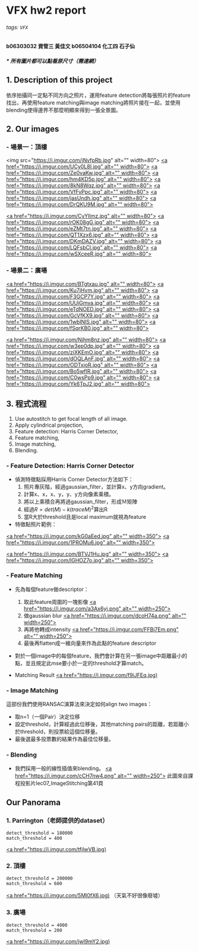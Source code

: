 VFX hw2 report
===
###### tags: `VFX`
**b06303032 資管三 黃佳文
b06504104 化工四 石子仙**


##### * 所有圖片都可以點看原尺寸（需連網）
## 1. Description of this project
依序拍攝同一定點不同方向之照片，運用feature detection將每張照片的feature找出，再使用feature matching與image matching將照片接在一起，並使用blending使得邊界不那麼明顯來得到一張全景圖。
## 2. Our images
### - 場景一：頂樓
<img src="https://i.imgur.com/jNvfpRb.jpg" alt="" width=80"> [<a href="https://i.imgur.com/UCy0L8I.jpg" alt="" width=80">](https://i.imgur.com/UCy0L8I.jpg) [<a href="https://i.imgur.com/Ze0vaKw.jpg" alt="" width=80">](https://i.imgur.com/Ze0vaKw.jpg) [<a href="https://i.imgur.com/hm4KD5p.jpg" alt="" width=80">](https://i.imgur.com/hm4KD5p.jpg) [<a href="https://i.imgur.com/8kN8Wqz.jpg" alt="" width=80">](https://i.imgur.com/8kN8Wqz.jpg) [<a href="https://i.imgur.com/VfFvPpc.jpg" alt="" width=80">](https://i.imgur.com/VfFvPpc.jpg) [<a href="https://i.imgur.com/jasUndh.jpg" alt="" width=80">](https://i.imgur.com/jasUndh.jpg) [<a href="https://i.imgur.com/DrQKU9M.jpg" alt="" width=80">](https://i.imgur.com/DrQKU9M.jpg) 

[<a href="https://i.imgur.com/CyYIlmz.jpg" alt="" width=80">](https://i.imgur.com/CyYIlmz.jpg) [<a href="https://i.imgur.com/rOK08gG.jpg" alt="" width=80">](https://i.imgur.com/rOK08gG.jpg) [<a href="https://i.imgur.com/eZMt7tn.jpg" alt="" width=80">](https://i.imgur.com/eZMt7tn.jpg) [<a href="https://i.imgur.com/QT1Xzx6.jpg" alt="" width=80">](https://i.imgur.com/QT1Xzx6.jpg) [<a href="https://i.imgur.com/DKmDAZV.jpg" alt="" width=80">](https://i.imgur.com/DKmDAZV.jpg) [<a href="https://i.imgur.com/LQFsbCl.jpg" alt="" width=80">](https://i.imgur.com/LQFsbCl.jpg) [<a href="https://i.imgur.com/wSXceeR.jpg" alt="" width=80">](https://i.imgur.com/wSXceeR.jpg)

### - 場景二：廣場
[<a href="https://i.imgur.com/BTgtxau.jpg" alt="" width=80">](https://i.imgur.com/BTgtxau.jpg) [<a href="https://i.imgur.com/Ku7iHvm.jpg" alt="" width=80">](https://i.imgur.com/Ku7iHvm.jpg) [<a href="https://i.imgur.com/F3GCP7Y.jpg" alt="" width=80">](https://i.imgur.com/F3GCP7Y.jpg) [<a href="https://i.imgur.com/UUiGmva.jpg" alt="" width=80">](https://i.imgur.com/UUiGmva.jpg) [<a href="https://i.imgur.com/eTdNOED.jpg" alt="" width=80">](https://i.imgur.com/eTdNOED.jpg) [<a href="https://i.imgur.com/GcVfKX9.jpg" alt="" width=80">](https://i.imgur.com/GcVfKX9.jpg) [<a href="https://i.imgur.com/1wbINIS.jpg" alt="" width=80">](https://i.imgur.com/1wbINIS.jpg) [<a href="https://i.imgur.com/fSqrKB0.jpg" alt="" width=80">](https://i.imgur.com/fSqrKB0.jpg) 

[<a href="https://i.imgur.com/Njhm8nz.jpg" alt="" width=80">](https://i.imgur.com/Njhm8nz.jpg) [<a href="https://i.imgur.com/w3ep0dp.jpg" alt="" width=80">](https://i.imgur.com/w3ep0dp.jpg) [<a href="https://i.imgur.com/ziXKEmO.jpg" alt="" width=80">](https://i.imgur.com/ziXKEmO.jpg) [<a href="https://i.imgur.com/dOQLAnF.jpg" alt="" width=80">](https://i.imgur.com/dOQLAnF.jpg) [<a href="https://i.imgur.com/ODTxjoR.jpg" alt="" width=80">](https://i.imgur.com/ODTxjoR.jpg) [<a href="https://i.imgur.com/Bo5wflR.jpg" alt="" width=80">](https://i.imgur.com/Bo5wflR.jpg) [<a href="https://i.imgur.com/C0wsPp9.jpg" alt="" width=80">](https://i.imgur.com/C0wsPp9.jpg) [<a href="https://i.imgur.com/Yk6TpJ2.jpg" alt="" width=80">](https://i.imgur.com/Yk6TpJ2.jpg)

## 3. 程式流程 
1. Use autostitch to get focal length of all image.
2. Apply cylindrical projection,
3. Feature detection: Harris Corner Detector,
4. Feature matching, 
5. Image matching, 
6. Blending. 

### - Feature Detection: Harris Corner Detector
- 偵測特徵點採用Harris Corner Detector方法如下：
    1. 照片專灰階，經過gaussian_filter，並計算x、y方向gradient。
    2. 計算x、x，x、y，y、y方向像素乘積。
    3. 將以上乘積合再將過gaussian_filter，形成Ｍ矩陣
    4. 經過$R=det(M)-k(traceM)^2$算出R
    5. 當R大於threshold且是local maximum就視為feature
- 特徵點照片範例：

[<a href="https://i.imgur.com/kG0aEed.jpg" alt="" width=350">](https://i.imgur.com/kG0aEed.jpg) [<a href="https://i.imgur.com/1PROMu6.jpg" alt="" width=350">](https://i.imgur.com/1PROMu6.jpg)

[<a href="https://i.imgur.com/BTVJ1Hu.jpg" alt="" width=350">](https://i.imgur.com/BTVJ1Hu.jpg) [<a href="https://i.imgur.com/lGHOZ7o.jpg" alt="" width=350">](https://i.imgur.com/lGHOZ7o.jpg)








### - Feature Matching
- 先為每個feature做descriptor：
    1. 取此feature周圍的一塊影像
    [<a href="https://i.imgur.com/a3Ax6yj.png" alt="" width=250">](https://i.imgur.com/a3Ax6yj.png)
    2. 做gaussian blur
    [<a href="https://i.imgur.com/dcoH74a.png" alt="" width=250">](https://i.imgur.com/dcoH74a.png)
    3. 再將他轉成intensity
    [<a href="https://i.imgur.com/FFBi7Em.png" alt="" width=250">](https://i.imgur.com/FFBi7Em.png)
    5. 最後再flatten成一維向量來作為此點的feature descriptor

- 對於一個image中的每個feature，我們會計算在另一張image中距離最小的點，並且規定此mse要小於一定的threshold才算match。
- Matching Result
[<a href="https://i.imgur.com/f9iJFEq.jpg)](https://i.imgur.com/f9iJFEq.jpg)

### - Image Matching
這部份我們使用RANSAC演算法來決定如何align two images：
- 取n=1（一個Pair）決定位移
- 設定threshold，計算經過此位移後，其他matching pairs的距離，若距離小於threshold，則投票給這個位移量。
- 最後選最多投票數的結果作為最佳位移量。

### - Blending
- 我們採用一般的線性插值來blending。
[<a href="https://i.imgur.com/cCH7nw4.png" alt="" width=250">](https://i.imgur.com/cCH7nw4.png)
此圖來自課程投影片lec07_ImageStitching第41頁
## Our Panorama
### 1. Parrington（老師提供的dataset）
```
detect_threshold = 180000
match_threshold = 400
```
[<a href="https://i.imgur.com/tfjlwVB.jpg)](https://i.imgur.com/tfjlwVB.jpg)

### 2. 頂樓
```
detect_threshold = 200000
match_threshold = 600
```
[<a href="https://i.imgur.com/5Ml0fX6.jpg)](https://i.imgur.com/5Ml0fX6.jpg)
（天氣不好很像廢墟）
### 3. 廣場
```
detect_threshold = 4000
match_threshold = 200
```
[<a href="https://i.imgur.com/jwI9mY2.jpg)](https://i.imgur.com/jwI9mY2.jpg)


